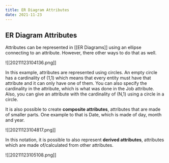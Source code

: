 ```yaml
---
title: ER Diagram Attributes
date: 2021-11-23
---
```

## ER Diagram Attributes
Attributes can be represented in [[ER Diagrams]] using an ellipse connecting to an attribute. However, there other ways to do that as well.

![[20211123104136.png]]

In this example, attributes are represented using circles. An empty circle has a cardinality of (1,1) which means that every entity must have that attribute and it can only have one of them. You can also specify the cardinality in the attribute, which is what was done in the Job attribute. Also, you can give an attribute with the cardinality of (N,1) using a circle in a circle.

It is also possible to create **composite attributes**, attributes that are made of smaller parts. One example to that is Date, which is made of day, month and year.

![[20211123104817.png]]

In this notation, it is possible to also represent **derived attributes**, attributes which are made of/calculated from other attributes.

![[20211123105108.png]]